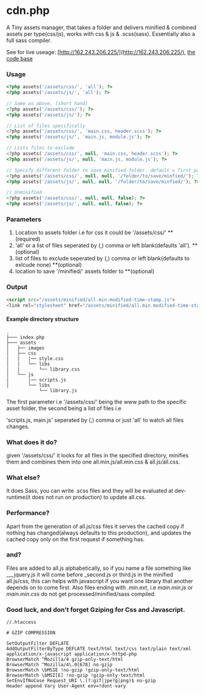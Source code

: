 # cdn.php

A Tiny assets manager, that takes a folder and delivers minified & combined assets per type(css/js), works with css &amp; js & .scss(sass). Essentially also a full sass compiler.

See for live useage: [http://162.243.206.225/](http://162.243.206.225/), [the code base](https://github.com/sultantarimo/Framework.php)


### Usage

```php
<?php assets('/assets/css/', 'all'); ?>
<?php assets('/assets/js/', 'all'); ?>

// Same as above, (short hand)
<?php assets('/assets/css/'); ?>
<?php assets('/assets/js/'); ?>

// List of files specifically
<?php assets('/assets/css/', 'main.css, header.scss'); ?>
<?php assets('/assets/js/', 'main.js, module.js'); ?>

// Lists files to exclude
<?php assets('/assets/css/', null, 'main.css, header.scss'); ?>
<?php assets('/assets/js/', null, 'main.js, module.js'); ?>

// Specify different folder to save minified folder. default = first param + '/minified/'
<?php assets('/assets/css/', null, null, '/folder/to/save/minfied/'); ?>
<?php assets('/assets/js/', null, null, '/folder/to/save/minfied/'); ?>

// Unminified
<?php assets('/assets/css/', null, null, false); ?>
<?php assets('/assets/js/', null, null, false); ?>
```

### Parameters

1. Location to assets folder i.e for css it could be '/assets/css/' **(required)
2. 'all' or a list of files seperated by (,) comma or left blank(defaults 'all'). **(optional)
3. list of files  to exclude seperated by (,) comma or left blank(defaults to exlcude none) **(optional)
3. location to save '/minified/' assets folder to **(optional)

### Output

```html
<script src="/assets/minified/all.min.modified-time-stamp.js">
<link rel="stylesheet" href="/assets/minified/all.min.modified-time-stamp.css">
```

#### Example directory structure

```
.
├─── index.php
├─── assets
│   ├── images
│   ├── css
|   |   |── style.css
│   |   └── libs
|   |		└── library.css
│   └── js
|       |── scripts.js
│       └── libs
 			└── library.js
```



The first parameter i.e '/assets/css/' being the www path to the specific asset folder, the second being a list of files i.e

'scripts.js, main.js' seperated by (,) comma or just 'all' to watch all files changes.

### What does it do?

given '/assets/css/' it looks for all files in the specified directory, minifies them and combines them into one all.min.js/all.min.css
& all.js/all.css.

### What else?

It does Sass, you can write .scss files and they will be evaluated at dev-runtime(it does not run on production) to update all.css.

### Performance?

Apart from the generation of all.js/css files it serves the cached copy if nothing has changed(always defaults to this production), and updates the cached copy only on the first request if something has.


### and?

Files are added to all.js alphabetically, so if you name a file something like ___jquery.js it will come before _second.js or third.js in the minified all.js/css, this can helps with javascript if you want one library that another depends on to come first. Also files ending with .min.ext, i.e *main.min.js* or *main.min.css* do not get processed/minified/sass compiled.


### Good luck, and don't forget Gziping for Css and Javascript.

```
//.htaccess

# GZIP COMPRESSION

SetOutputFilter DEFLATE
AddOutputFilterByType DEFLATE text/html text/css text/plain text/xml application/x-javascript application/x-httpd-php
BrowserMatch ^Mozilla/4 gzip-only-text/html
BrowserMatch ^Mozilla/4\.0[678] no-gzip
BrowserMatch \bMSIE !no-gzip !gzip-only-text/html
BrowserMatch \bMSI[E] !no-gzip !gzip-only-text/html
SetEnvIfNoCase Request_URI \.(?:gif|jpe?g|png)$ no-gzip
Header append Vary User-Agent env=!dont-vary
```
